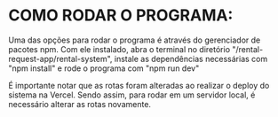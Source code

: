 # COMO RODAR O PROGRAMA:

Uma das opções para rodar o programa é através do gerenciador de pacotes npm. Com ele instalado, abra o terminal no diretório "/rental-request-app/rental-system", instale as dependências necessárias com "npm install" e rode o programa com "npm run dev"

É importante notar que as rotas foram alteradas ao realizar o deploy do sistema na Vercel. Sendo assim, para rodar em um servidor local, é necessário alterar as rotas novamente.
